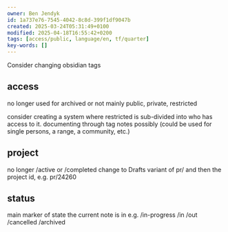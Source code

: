 ```yaml
---
owner: Ben Jendyk
id: 1a737e76-7545-4042-8c8d-399f1df9047b
created: 2025-03-24T05:31:49+0100
modified: 2025-04-18T16:55:42+0200
tags: [access/public, language/en, tf/quarter]
key-words: []
---
```


Consider changing obsidian tags

## access

no longer used for archived or not
mainly public, private, restricted

consider creating a system where restricted is sub-divided into who has access to it. documenting through tag notes possibly (could be used for single persons, a range, a community, etc.)

## project

no longer /active or /completed
change to Drafts variant of pr/ and then the project id, e.g. pr/24260

## status

main marker of state the current note is in
e.g. /in-progress /in /out /cancelled /archived